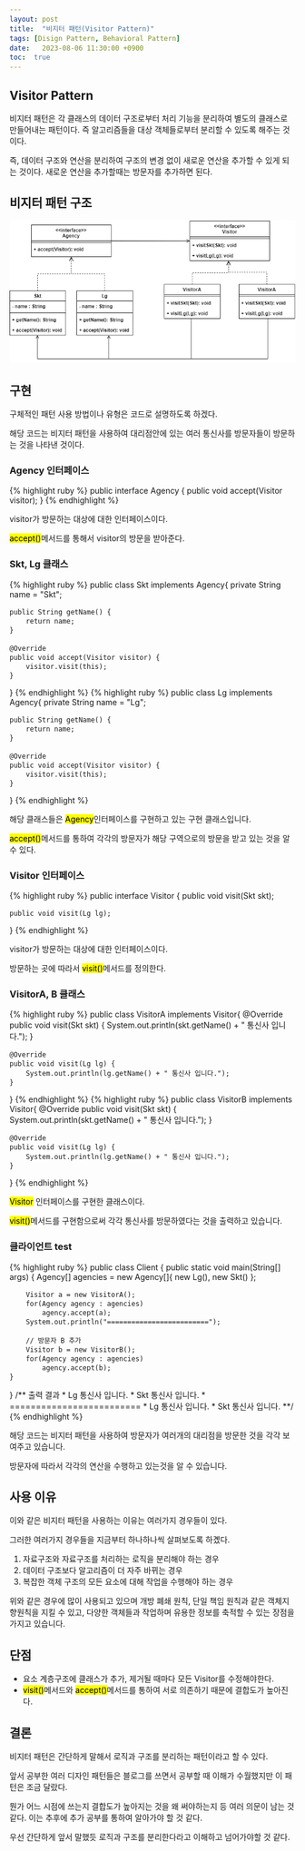 ```yaml
---
layout: post
title:  "비지터 패턴(Visitor Pattern)"
tags: [Disign Pattern, Behavioral Pattern]
date:   2023-08-06 11:30:00 +0900
toc:  true
---
```


## Visitor Pattern

비지터 패턴은 각 클래스의 데이터 구조로부터 처리 기능을 분리하여 별도의 클래스로 만들어내는 패턴이다. 즉 알고리즘들을 대상 객체들로부터 분리할 수 있도록 해주는 것이다.

즉, 데이터 구조와 연산을 분리하여 구조의 변경 없이 새로운 연산을 추가할 수 있게 되는 것이다. 새로운 연산을 추가할때는 방문자를 추가하면 된다.

## 비지터 패턴 구조

![Class Diagram](https://github.com/seeungmin/seeungmin.github.io/blob/main/DesignPatternDiagram/%EB%B9%84%EC%A7%80%ED%84%B0%20%ED%8C%A8%ED%84%B4.png?raw=true "Visitor Pattern Class Diagram")



## 구현
구체적인 패턴 사용 방법이나 유형은 코드로 설명하도록 하겠다.

해당 코드는 비지터 패턴을 사용하여 대리점안에 있는 여러 통신사를 방문자들이 방문하는 것을 나타낸 것이다.


### Agency 인터페이스

{% highlight ruby %}
public interface Agency {
    public void accept(Visitor visitor);
}
{% endhighlight %}

visitor가 방문하는 대상에 대한 인터페이스이다.

<mark>accept()</mark>메서드를 통해서 visitor의 방문을 받아준다.


### Skt, Lg 클래스
{% highlight ruby %}
public class Skt implements Agency{
    private String name = "Skt";

    public String getName() {
        return name;
    }

    @Override
    public void accept(Visitor visitor) {
        visitor.visit(this);
    }
}
{% endhighlight %}
{% highlight ruby %}
public class Lg implements Agency{
    private String name = "Lg";

    public String getName() {
        return name;
    }

    @Override
    public void accept(Visitor visitor) {
        visitor.visit(this);
    }
}
{% endhighlight %}

해당 클래스들은 <mark>Agency</mark>인터페이스를 구현하고 있는 구현 클래스입니다.

<mark>accept()</mark>메서드를 통하여 각각의 방문자가 해당 구역으로의 방문을 받고 있는 것을 알 수 있다.

### Visitor 인터페이스

{% highlight ruby %}
public interface Visitor {
    public void visit(Skt skt);

    public void visit(Lg lg);
}
{% endhighlight %}

visitor가 방문하는 대상에 대한 인터페이스이다.

방문하는 곳에 따라서 <mark>visit()</mark>메서드를 정의한다.


### VisitorA, B 클래스
{% highlight ruby %}
public class VisitorA implements Visitor{
    @Override
    public void visit(Skt skt) {
        System.out.println(skt.getName() + " 통신사 입니다.");
    }

    @Override
    public void visit(Lg lg) {
        System.out.println(lg.getName() + " 통신사 입니다.");
    }
}
{% endhighlight %}
{% highlight ruby %}
public class VisitorB implements Visitor{
    @Override
    public void visit(Skt skt) {
        System.out.println(skt.getName() + " 통신사 입니다.");
    }

    @Override
    public void visit(Lg lg) {
        System.out.println(lg.getName() + " 통신사 입니다.");
    }
}
{% endhighlight %}

<mark>Visitor</mark> 인터페이스를 구현한 클래스이다.

<mark>visit()</mark>메서드를 구현함으로써 각각 통신사를 방문하였다는 것을 출력하고 있습니다.

### 클라이언트 test
{% highlight ruby %}
public class Client {
    public static void main(String[] args) {
        Agency[] agencies = new Agency[]{
                new Lg(), new Skt()
        };

        Visitor a = new VisitorA();
        for(Agency agency : agencies)
            agency.accept(a);
        System.out.println("=========================");
        
        // 방문자 B 추가
        Visitor b = new VisitorB();
        for(Agency agency : agencies)
            agency.accept(b);
    }
}
    /** 출력 결과
        * Lg 통신사 입니다.
        * Skt 통신사 입니다.
        * =========================
        * Lg 통신사 입니다.
        * Skt 통신사 입니다.
        **/
{% endhighlight %}

해당 코드는 비지터 패턴을 사용하여 방문자가 여러개의 대리점을 방문한 것을 각각 보여주고 있습니다.

방문자에 따라서 각각의 연산을 수행하고 있는것을 알 수 있습니다.


## 사용 이유

이와 같은 비지터 패턴을 사용하는 이유는 여러가지 경우들이 있다.

그러한 여러가지 경우들을 지금부터 하나하나씩 살펴보도록 하곘다.

1. 자료구조와 자료구조를 처리하는 로직을 분리해야 하는 경우
2. 데이터 구조보다 알고리즘이 더 자주 바뀌는 경우
3. 복잡한 객체 구조의 모든 요소에 대해 작업을 수행해야 하는 경우 

위와 같은 경우에 많이 사용되고 있으며 개방 폐쇄 원칙, 단일 책임 원칙과 같은 객체지향원칙을 지킬 수 있고, 다양한 객체들과 작업하며 유용한 정보를 축적할 수 있는 장점을 가지고 있습니다.


## 단점
- 요소 계층구조에 클래스가 추가, 제거될 때마다 모든 Visitor를 수정해야한다.
- <mark>visit()</mark>메서드와 <mark>accept()</mark>메서드를 통하여 서로 의존하기 때문에 결합도가 높아진다.

## 결론

비지터 패턴은 간단하게 말해서 로직과 구조를 분리하는 패턴이라고 할 수 있다.

앞서 공부한 여러 디자인 패턴들은 블로그를 쓰면서 공부할 때 이해가 수월했지만 이 패턴은 조금 달랐다.

뭔가 어느 시점에 쓰는지 결합도가 높아지는 것을 왜 써야하는지 등 여러 의문이 남는 것 같다. 이는 추후에 추가 공부를 통하여 알아가야 할 것 같다.

우선 간단하게 앞서 말했듯 로직과 구조를 분리한다라고 이해하고 넘어가야할 것 같다.